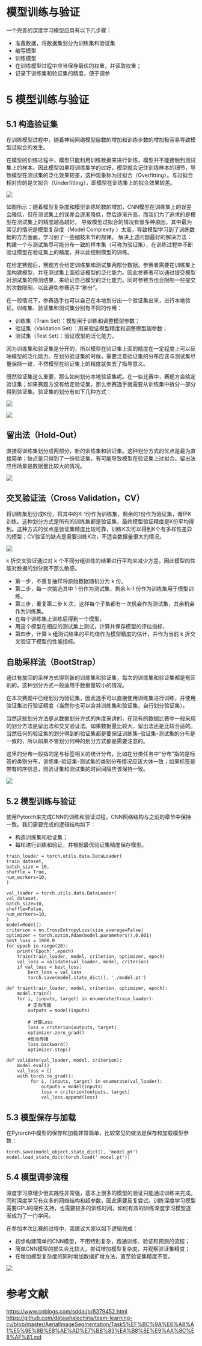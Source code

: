 # 模型训练与验证

一个完善的深度学习模型应具有以下几步骤：
* 准备数据，将数据集划分为训练集和验证集
* 编写模型
* 训练模型
* 在训练模型过程中应当保存最优的权重，并读取权重；
* 记录下训练集和验证集的精度，便于调参

# 5 模型训练与验证

## 5.1 构造验证集

在训练模型过程中，随着神经网络模型层数的增加和训练步数的增加极容易导致模型过拟合的发生。

在模型的训练过程中，模型只能利用训练数据来进行训练，模型并不能接触到测试集上的样本。因此模型如果将训练集学的过好，模型就会记住训练样本的细节，导致模型在测试集的泛化效果较差，这种现象称为过拟合（Overfitting）。与过拟合相对应的是欠拟合（Underfitting），即模型在训练集上的拟合效果较差。

![](https://github.com/datawhalechina/team-learning-cv/raw/master/AerialImageSegmentation/img/loss.png)

如图所示：随着模型复杂度和模型训练轮数的增加，CNN模型在训练集上的误差会降低，但在测试集上的误差会逐渐降低，然后逐渐升高，而我们为了追求的是模型在测试集上的精度越高越好。
导致模型过拟合的情况有很多种原因，其中最为常见的情况是模型复杂度（Model Complexity ）太高，导致模型学习到了训练数据的方方面面，学习到了一些细枝末节的规律。
解决上述问题最好的解决方法：构建一个与测试集尽可能分布一致的样本集（可称为验证集），在训练过程中不断验证模型在验证集上的精度，并以此控制模型的训练。

在给定赛题后，赛题方会给定训练集和测试集两部分数据。参赛者需要在训练集上面构建模型，并在测试集上面验证模型的泛化能力。因此参赛者可以通过提交模型对测试集的预测结果，来验证自己模型的泛化能力。同时参赛方也会限制一些提交的次数限制，以此避免参赛选手“刷分”。

在一般情况下，参赛选手也可以自己在本地划分出一个验证集出来，进行本地验证。训练集、验证集和测试集分别有不同的作用：

* 训练集（Train Set）：模型用于训练和调整模型参数；
* 验证集（Validation Set）：用来验证模型精度和调整模型超参数；
* 测试集（Test Set）：验证模型的泛化能力。

因为训练集和验证集是分开的，所以模型在验证集上面的精度在一定程度上可以反映模型的泛化能力。在划分验证集的时候，需要注意验证集的分布应该与测试集尽量保持一致，不然模型在验证集上的精度就失去了指导意义。

既然验证集这么重要，那么如何划分本地验证集呢。在一些比赛中，赛题方会给定验证集；如果赛题方没有给定验证集，那么参赛选手就需要从训练集中拆分一部分得到验证集。验证集的划分有如下几种方式：

![](https://github.com/datawhalechina/team-learning-cv/raw/master/AerialImageSegmentation/img/%E9%AA%8C%E8%AF%81%E9%9B%86%E6%9E%84%E9%80%A0.png)

![](https://github.com/datawhalechina/team-learning-cv/raw/master/AerialImageSegmentation/img/%E9%AA%8C%E8%AF%81%E9%9B%86%E6%9E%84%E9%80%A0.png)

## 留出法（Hold-Out）

直接将训练集划分成两部分，新的训练集和验证集。这种划分方式的优点是最为直接简单；缺点是只得到了一份验证集，有可能导致模型在验证集上过拟合。留出法应用场景是数据量比较大的情况。

![](https://upload-images.jianshu.io/upload_images/1667471-9db53006d07c7d20.png)

## 交叉验证法（Cross Validation，CV）

将训练集划分成K份，将其中的K-1份作为训练集，剩余的1份作为验证集，循环K训练。这种划分方式是所有的训练集都是验证集，最终模型验证精度是K份平均得到。这种方式的优点是验证集精度比较可靠，训练K次可以得到K个有多样性差异的模型；CV验证的缺点是需要训练K次，不适合数据量很大的情况。

![](https://upload-images.jianshu.io/upload_images/1667471-7ddeb02e0be14b79.png)

k 折交叉验证通过对 k 个不同分组训练的结果进行平均来减少方差，因此模型的性能对数据的划分就不那么敏感。

* 第一步，不重复抽样将原始数据随机分为 k 份。
* 第二步，每一次挑选其中 1 份作为测试集，剩余 k-1 份作为训练集用于模型训练。
* 第三步，重复第二步 k 次，这样每个子集都有一次机会作为测试集，其余机会作为训练集。
* 在每个训练集上训练后得到一个模型，
* 用这个模型在相应的测试集上测试，计算并保存模型的评估指标，
* 第四步，计算 k 组测试结果的平均值作为模型精度的估计，并作为当前 k 折交叉验证下模型的性能指标。

## 自助采样法（BootStrap）

通过有放回的采样方式得到新的训练集和验证集，每次的训练集和验证集都是有区别的。这种划分方式一般适用于数据量较小的情况。

在本次赛题中已经划分为验证集，因此选手可以直接使用训练集进行训练，并使用验证集进行验证精度（当然你也可以合并训练集和验证集，自行划分验证集）。

当然这些划分方法是从数据划分方式的角度来讲的，在现有的数据比赛中一般采用的划分方法是留出法和交叉验证法。如果数据量比较大，留出法还是比较合适的。当然任何的验证集的划分得到的验证集都是要保证训练集-验证集-测试集的分布是一致的，所以如果不管划分何种的划分方式都是需要注意的。

这里的分布一般指的是与标签相关的统计分布，比如在分类任务中“分布”指的是标签的类别分布，训练集-验证集-测试集的类别分布情况应该大体一致；如果标签是带有时序信息，则验证集和测试集的时间间隔应该保持一致。

![](https://image.jiqizhixin.com/uploads/editor/62733eb3-e4a0-4554-a5b8-a5b1af3beb4d/1525376957137.jpg)


## 5.2 模型训练与验证

使用Pytorch来完成CNN的训练和验证过程，CNN网络结构与之前的章节中保持一致。我们需要完成的逻辑结构如下：

* 构造训练集和验证集；
* 每轮进行训练和验证，并根据最优验证集精度保存模型。

```
train_loader = torch.utils.data.DataLoader(
train_dataset,
batch_size = 10,
shuffle = True,
num_workers=10,
)

val_loader = torch.utils.data.DataLoader(
val_dataset,
batch_size=10,
shuffle=False,
num_workers=10,
)
model=Model()
criterion = nn.CrossEntropyLoss(size_average=False)
optimizer = torch.optim.Adam(model.parameters(),0.001)
best_loss = 1000.0
for epoch in range(20):
    print('Epoch:',epoch)
    train(train_loader, model, criterion, optimizer, epoch)
    val_loss = validate(val_loader, model, criterion)
    if val_loss < best_loss:
        best_loss = val_loss
        torch.save(model.state_dict(), './model.pt')

def train(train_loader, model, criterion, optimizer, epoch):
    model.train()
    for i, (inputs, target) in enumerate(train_loader):
        # 正向传播
        outputs = model(inputs)
        
        # 计算Loss
        loss = criterion(outputs, target)
        optimizer.zero_grad()
        #反向传播
        loss.backward()
        optimizer.step()
        
def validate(val_loader, model, criterion):
    model.eval()
    val_loss = []
    with torch.no_grad():
         for i, (inputs, target) in enumerate(val_loader):
             outputs = model(inputs)
             loss = criterion(outputs, target)
             val_loss.append(loss)

```

## 5.3 模型保存与加载

在Pytorch中模型的保存和加载非常简单，比较常见的做法是保存和加载模型参数：
```
torch.save(model_object.state_dict(), 'model.pt')
model.load_state_dict(torch.load(' model.pt'))
```

## 5.4 模型调参流程

深度学习原理少但实践性非常强，基本上很多的模型的验证只能通过训练来完成。同时深度学习有众多的网络结构和超参数，因此需要反复尝试。训练深度学习模型需要GPU的硬件支持，也需要较多的训练时间，如何有效的训练深度学习模型逐渐成为了一门学问。


在参加本次比赛的过程中，我建议大家以如下逻辑完成：

* 初步构建简单的CNN模型，不用特别复杂，跑通训练、验证和预测的流程；
* 简单CNN模型的损失会比较大，尝试增加模型复杂度，并观察验证集精度；
* 在增加模型复杂度的同时增加数据扩增方法，直至验证集精度不变。

![](https://github.com/datawhalechina/team-learning-cv/raw/master/AerialImageSegmentation/img/%E8%B0%83%E5%8F%82%E6%B5%81%E7%A8%8B.png)




# 参考文献

https://www.cnblogs.com/sddai/p/8379452.html
https://github.com/datawhalechina/team-learning-cv/blob/master/AerialImageSegmentation/Task5%EF%BC%9A%E6%A8%A1%E5%9E%8B%E8%AE%AD%E7%BB%83%E4%B8%8E%E9%AA%8C%E8%AF%81.md

